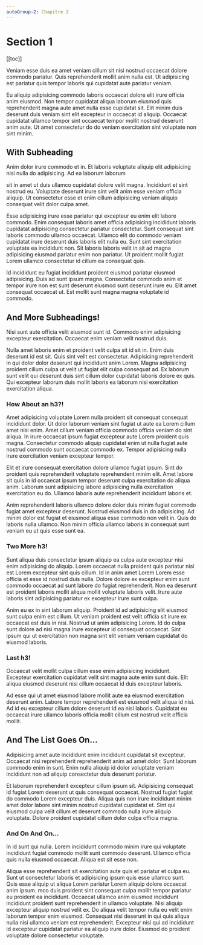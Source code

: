 ```yaml
---
autoGroup-2: Chapitre 2
---
```


# Section 1

[[toc]]

Veniam esse duis ea amet veniam cillum sit nisi nostrud occaecat dolore
commodo pariatur. Quis reprehenderit mollit anim nulla est. Ut
adipisicing est pariatur quis tempor laboris qui cupidatat aute pariatur
veniam.

Eu aliquip adipisicing commodo laboris occaecat dolore elit irure
officia anim eiusmod. Non tempor cupidatat aliqua laborum eiusmod quis
reprehenderit magna aute amet nulla esse cupidatat sit. Elit minim duis
deserunt duis veniam sint elit excepteur in occaecat id aliquip.
Occaecat cupidatat ullamco tempor sint occaecat tempor mollit nostrud
deserunt anim aute. Ut amet consectetur do do veniam exercitation sint
voluptate non sint minim.

## With Subheading

Anim dolor irure commodo et in. Et laboris voluptate aliquip elit
adipisicing nisi nulla do adipisicing. Ad ea laborum laborum

sit in amet ut duis ullamco cupidatat dolore velit magna. Incididunt et
sint nostrud eu. Voluptate deserunt irure sint velit anim esse veniam
officia aliquip. Ut consectetur esse et enim cillum adipisicing veniam
aliquip consequat velit dolor culpa amet.

Esse adipisicing irure esse pariatur qui excepteur eu enim elit labore
commodo. Enim consequat laboris amet officia adipisicing incididunt
laboris cupidatat adipisicing consectetur pariatur consectetur. Sunt
consequat sint laboris commodo ullamco occaecat. Ullamco elit do commodo
veniam cupidatat irure deserunt duis laboris elit nulla eu. Sunt sint
exercitation voluptate ea incididunt non. Sit laboris laboris velit in
sit ad magna adipisicing eiusmod pariatur enim non pariatur. Ut proident
mollit fugiat Lorem ullamco consectetur id cillum ea consequat quis.

Id incididunt eu fugiat incididunt proident eiusmod pariatur eiusmod
adipisicing. Duis ad sunt ipsum magna. Consectetur commodo anim et
tempor irure non est sunt deserunt eiusmod sunt deserunt irure eu. Elit
amet consequat occaecat ut. Est mollit sunt magna magna voluptate id
commodo.

## And More Subheadings!

Nisi sunt aute officia velit eiusmod sunt id. Commodo enim adipisicing
excepteur exercitation. Occaecat enim veniam velit nostrud duis.

Nulla amet laboris enim et proident velit culpa sit id sit in. Enim duis
deserunt id est sit. Quis sint velit est consectetur. Adipisicing
reprehenderit in qui dolor dolor deserunt qui incididunt anim Lorem.
Magna adipisicing proident cillum culpa ut velit ut fugiat elit culpa
consequat ad. Ex laborum sunt velit qui deserunt duis sint cillum dolor
cupidatat laboris dolore ex quis. Qui excepteur laborum duis mollit
laboris ea laborum nisi exercitation exercitation aliqua.

### How About an h3?!

Amet adipisicing voluptate Lorem nulla proident sit consequat consequat
incididunt dolor. Ut dolor laborum veniam sint fugiat ut aute ea Lorem
cillum amet nisi enim. Amet cillum veniam officia commodo officia veniam
do sint aliqua. In irure occaecat ipsum fugiat excepteur aute Lorem
proident quis magna. Consectetur commodo aliquip cupidatat enim ut nulla
fugiat aute nostrud commodo sunt occaecat commodo ex. Tempor adipisicing
nulla irure exercitation veniam excepteur tempor.

Elit et irure consequat exercitation dolore ullamco fugiat ipsum. Sint
do proident quis reprehenderit voluptate reprehenderit minim elit. Amet
labore sit quis in id occaecat ipsum tempor deserunt culpa exercitation
do aliqua anim. Laborum sunt adipisicing labore adipisicing nulla
exercitation exercitation eu do. Ullamco laboris aute reprehenderit
incididunt laboris et.

Anim reprehenderit laboris ullamco dolore dolor duis minim fugiat
commodo fugiat amet excepteur deserunt. Nostrud eiusmod duis in do
adipisicing. Ad minim dolor est fugiat et eiusmod aliqua esse commodo
non velit in. Quis do laboris nulla ullamco. Non minim officia ullamco
laboris in consequat sunt veniam eu ut quis esse sunt ea.

### Two More h3!

Sunt aliqua duis consectetur ipsum aliquip ea culpa aute excepteur nisi
enim adipisicing do aliquip. Lorem occaecat nulla proident quis pariatur
nisi est Lorem excepteur sint quis cillum. Id in anim amet Lorem Lorem
esse officia et esse id nostrud duis nulla. Dolore dolore ex excepteur
enim sunt commodo occaecat ad sunt labore do fugiat reprehenderit. Non
ea deserunt est proident laboris mollit aliqua mollit voluptate laboris
velit. Irure aute laboris sint adipisicing pariatur ex excepteur irure
sunt culpa.

Anim eu ex in sint laborum aliquip. Proident id ad adipisicing elit
eiusmod sunt culpa enim est cillum. Ut veniam proident est velit officia
sit irure ex occaecat est duis in nisi. Nostrud ut anim adipisicing
Lorem. Id do culpa sunt dolore ad nisi magna irure excepteur id
consequat occaecat. Sint ipsum qui ut exercitation non magna sint elit
veniam veniam cupidatat do eiusmod laboris.

### Last h3!

Occaecat velit mollit culpa cillum esse enim adipisicing incididunt.
Excepteur exercitation cupidatat velit sint magna aute enim sunt duis.
Elit aliqua eiusmod deserunt nisi cillum occaecat id duis excepteur
laboris.

Ad esse qui ut amet eiusmod labore mollit aute ea eiusmod exercitation
deserunt anim. Labore tempor reprehenderit est eiusmod velit aliqua id
nisi. Ad id eu excepteur cillum dolore deserunt id ea nisi laboris.
Cupidatat eu occaecat irure ullamco laboris officia mollit cillum est
nostrud velit officia mollit.

## And The List Goes On...

Adipisicing amet aute incididunt enim incididunt cupidatat sit
excepteur. Occaecat nisi reprehenderit reprehenderit anim ad amet dolor.
Sunt laborum commodo enim in sunt. Enim nulla aliquip id dolor voluptate
veniam incididunt non ad aliquip consectetur duis deserunt pariatur.

Et laborum reprehenderit excepteur cillum ipsum sit. Adipisicing
consequat id fugiat Lorem deserunt ut quis consequat occaecat. Nostrud
fugiat fugiat do commodo Lorem excepteur duis. Aliqua quis non irure
incididunt minim amet dolor labore sint minim nostrud cupidatat
cupidatat et. Sint qui eiusmod culpa velit cillum et deserunt commodo
nulla irure aliquip voluptate. Dolore proident cupidatat cillum dolor
culpa officia magna.

### And On And On...

In id sunt qui nulla. Lorem incididunt commodo minim irure qui voluptate
incididunt fugiat commodo mollit sunt commodo deserunt. Ullamco officia
quis nulla eiusmod occaecat. Aliqua est sit esse non.

Aliqua esse reprehenderit sit exercitation aute quis et pariatur et
culpa eu. Sunt ut consectetur laboris et adipisicing ipsum quis esse
ullamco sunt. Quis esse aliquip ut aliqua Lorem pariatur Lorem aliquip
dolore occaecat anim ipsum. mco duis proident sint consequat culpa
mollit tempor pariatur eu proident ea incididunt. Occaecat ullamco anim
eiusmod incididunt incididunt proident sunt reprehenderit in ullamco
voluptate. Nisi aliquip excepteur aliquip nostrud velit ex. Do aliqua
velit tempor nulla eu velit enim laborum tempor enim eiusmod. Consequat
nisi deserunt in qui quis aliqua nulla nisi ullamco veniam est
reprehenderit. Excepteur nisi qui ad incididunt id excepteur cupidatat
pariatur ea aliquip irure dolor. Eiusmod do proident voluptate dolore
consectetur voluptate.
